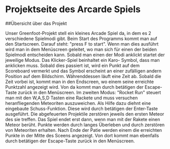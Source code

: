 # Projektseite des Arcarde Spiels



##Übersicht über das Projekt

Unser Greenfoot-Projekt stell ein kleines Arcade Spiel da, in dem es 2 verschiedene Spielmodi gibt.
Beim Start des Programms kommt man auf den Startscreen. Darauf steht: "press F to start". Wenn man dies ausführt wird man in dem Menüscreen geleitet, wo man sich für einen der beiden Spielmodi entscheiden kann. Sobald man einen der Modi anklickt startet der jeweilige Modus. Das Klicker-Spiel beinhaltet ein Karo- Symbol, dass man anklicken muss. Sobald dies passiert ist, wird ein Punkt auf dem Scoreboard vermerkt und das Symbol  erscheint an einer zufälligen andern Position auf dem Bildschirm. Währenddessen läuft eine Zeit ab. Sobald die Zeit vorbei ist, kommt man in den Endscreen, wo einem seine erreichte Punktzahl angezeigt wird. Von da kommt man durch betätigen der Escape-Taste zurück in den Menüscreen. Im zweiten Modus: "Rocket Run" steuert man mit den W,A,S,D Tasten eine Rackete und muss versuchen heranfliegenden Meteoriten auszuweichen. Als Hilfe dazu diehnt eine eingebaute Schuss-Funktion. Diese wird durch betätigen der Enter-Taste ausgeführt. Die abgefeuerten Projektile zerstören jeweils den ersten Meteor des sie treffen. Das Spiel endet erst dann, wenn man mit der Rakete einen Meteor berüht. Punkte werden durch langes Überleben und durch zerstören von Meteoriten erhalten. Nach Ende der Patie werden einem die erreichten Punkte in der Mitte des Sceens angezeigt. Von dort kommt man ebenfalls durch betätigen der Escape-Taste zurück in den Menüscreen.
